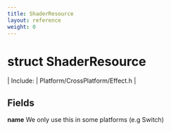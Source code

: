 ```yaml
---
title: ShaderResource
layout: reference
weight: 0
---
```

struct ShaderResource
===

| Include: | Platform/CrossPlatform/Effect.h |





Fields
---

**name**  We only use this in some platforms (e.g Switch)
